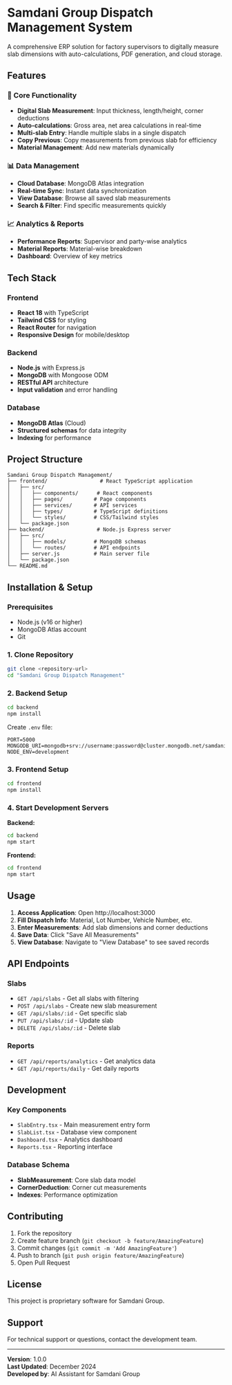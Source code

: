 # Samdani Group Dispatch Management System

A comprehensive ERP solution for factory supervisors to digitally measure slab dimensions with auto-calculations, PDF generation, and cloud storage.

## Features

### 🔧 Core Functionality
- **Digital Slab Measurement**: Input thickness, length/height, corner deductions
- **Auto-calculations**: Gross area, net area calculations in real-time
- **Multi-slab Entry**: Handle multiple slabs in a single dispatch
- **Copy Previous**: Copy measurements from previous slab for efficiency
- **Material Management**: Add new materials dynamically

### 📊 Data Management
- **Cloud Database**: MongoDB Atlas integration
- **Real-time Sync**: Instant data synchronization
- **View Database**: Browse all saved slab measurements
- **Search & Filter**: Find specific measurements quickly

### 📈 Analytics & Reports
- **Performance Reports**: Supervisor and party-wise analytics
- **Material Reports**: Material-wise breakdown
- **Dashboard**: Overview of key metrics

## Tech Stack

### Frontend
- **React 18** with TypeScript
- **Tailwind CSS** for styling
- **React Router** for navigation
- **Responsive Design** for mobile/desktop

### Backend
- **Node.js** with Express.js
- **MongoDB** with Mongoose ODM
- **RESTful API** architecture
- **Input validation** and error handling

### Database
- **MongoDB Atlas** (Cloud)
- **Structured schemas** for data integrity
- **Indexing** for performance

## Project Structure

```
Samdani Group Dispatch Management/
├── frontend/                 # React TypeScript application
│   ├── src/
│   │   ├── components/      # React components
│   │   ├── pages/          # Page components
│   │   ├── services/       # API services
│   │   ├── types/          # TypeScript definitions
│   │   └── styles/         # CSS/Tailwind styles
│   └── package.json
├── backend/                 # Node.js Express server
│   ├── src/
│   │   ├── models/         # MongoDB schemas
│   │   └── routes/         # API endpoints
│   ├── server.js           # Main server file
│   └── package.json
└── README.md
```

## Installation & Setup

### Prerequisites
- Node.js (v16 or higher)
- MongoDB Atlas account
- Git

### 1. Clone Repository
```bash
git clone <repository-url>
cd "Samdani Group Dispatch Management"
```

### 2. Backend Setup
```bash
cd backend
npm install
```

Create `.env` file:
```env
PORT=5000
MONGODB_URI=mongodb+srv://username:password@cluster.mongodb.net/samdani_dispatch
NODE_ENV=development
```

### 3. Frontend Setup
```bash
cd frontend
npm install
```

### 4. Start Development Servers

**Backend:**
```bash
cd backend
npm start
```

**Frontend:**
```bash
cd frontend
npm start
```

## Usage

1. **Access Application**: Open http://localhost:3000
2. **Fill Dispatch Info**: Material, Lot Number, Vehicle Number, etc.
3. **Enter Measurements**: Add slab dimensions and corner deductions
4. **Save Data**: Click "Save All Measurements"
5. **View Database**: Navigate to "View Database" to see saved records

## API Endpoints

### Slabs
- `GET /api/slabs` - Get all slabs with filtering
- `POST /api/slabs` - Create new slab measurement
- `GET /api/slabs/:id` - Get specific slab
- `PUT /api/slabs/:id` - Update slab
- `DELETE /api/slabs/:id` - Delete slab

### Reports
- `GET /api/reports/analytics` - Get analytics data
- `GET /api/reports/daily` - Get daily reports

## Development

### Key Components
- `SlabEntry.tsx` - Main measurement entry form
- `SlabList.tsx` - Database view component
- `Dashboard.tsx` - Analytics dashboard
- `Reports.tsx` - Reporting interface

### Database Schema
- **SlabMeasurement**: Core slab data model
- **CornerDeduction**: Corner cut measurements
- **Indexes**: Performance optimization

## Contributing

1. Fork the repository
2. Create feature branch (`git checkout -b feature/AmazingFeature`)
3. Commit changes (`git commit -m 'Add AmazingFeature'`)
4. Push to branch (`git push origin feature/AmazingFeature`)
5. Open Pull Request

## License

This project is proprietary software for Samdani Group.

## Support

For technical support or questions, contact the development team.

---

**Version**: 1.0.0  
**Last Updated**: December 2024  
**Developed by**: AI Assistant for Samdani Group 